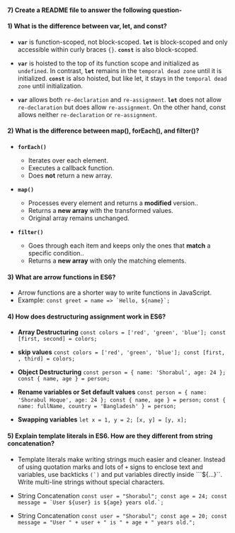 #### 7) Create a README file to answer the following question-


#### 1) What is the difference between var, let, and const?

- **`var`** is function-scoped, not block-scoped. **`let`** is block-scoped and only accessible within curly braces `{}`. **`const`** is also block-scoped.

- **`var`** is hoisted to the top of its function scope and initialized as `undefined`. In contrast, **`let`** remains in the `temporal dead zone` until it is initialized. **`const`** is also hoisted, but like let, it stays in the `temporal dead zone` until initialization.

- **`var`** allows both `re-declaration` and `re-assignment`. **`let`** does not allow `re-declaration` but does allow `re-assignment`. On the other hand, const allows neither `re-declaration` or `re-assignment`.


#### 2) What is the difference between map(), forEach(), and filter()? 

- **`forEach()`**
    - Iterates over each element.
    - Executes a callback function.
    - Does **not** return a new array.

- **`map()`**
    - Processes every element and returns a **modified** version..
    - Returns a **new array** with the transformed values.
    - Original array remains unchanged.

- **`filter()`**
    - Goes through each item and keeps only the ones that **match** a specific condition..
    - Returns a **new array** with only the matching elements.


#### 3) What are arrow functions in ES6?

- Arrow functions are a shorter way to write functions in JavaScript.
- Example: ```const greet = name => `Hello, ${name}`;```


#### 4) How does destructuring assignment work in ES6?

- **Array Destructuring**
```const colors = ['red', 'green', 'blue']; const [first, second] = colors;```

- **skip values**
```const colors = ['red', 'green', 'blue']; const [first, , third] = colors;```

- **Object Destructuring**
```const person = { name: 'Shorabul', age: 24 }; const { name, age } = person;```

- **Rename variables or Set default values**
```const person = { name: 'Shorabul Hoque', age: 24 }; const { name, age } = person;```
```const { name: fullName, country = 'Bangladesh' } = person;```

- **Swapping variables**
```let x = 1, y = 2; [x, y] = [y, x];```


#### 5) Explain template literals in ES6. How are they different from string concatenation?

- Template literals make writing strings much easier and cleaner. Instead of using quotation marks and lots of ```+``` signs to enclose text and variables, use backticks ```(`)``` and put variables directly inside ```${...}``. Write multi-line strings without special characters.

- String Concatenation
```const user = "Shorabul"; const age = 24; const message = `User ${user} is ${age} years old.`;```

- String Concatenation
```const user = "Shorabul"; const age = 20; const message = "User " + user + " is " + age + " years old.";```